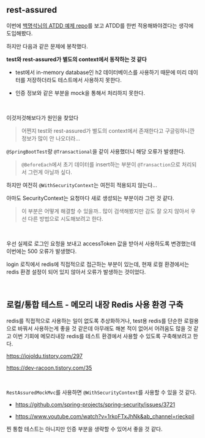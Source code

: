 ## rest-assured

이번에 [백명석님의 ATDD 예제 repo](
https://github.com/msbaek/atdd-example)를 보고 ATDD를 한번 적용해봐야겠다는 생각에 도입해봤다.

하지만 다음과 같은 문제에 봉착했다.

**test와 rest-assured가 별도의 context에서 동작하는 것 같다**

- test에서 in-memory database인 h2 데이터베이스를 사용하기 때문에 미리 데이터를 저장하더라도 테스트에서 사용하지 못한다.

- 인증 정보와 같은 부분을 mock을 통해서 처리하지 못한다.

<br>

이것저것해보다가 원인을 찾았다

> 어쩐지 test와 rest-assured가 별도의 context에서 존재한다고 구글링하니깐 정보가 많이 안 나오더라...

`@SpringBootTest`랑 `@Transactional`을 같이 사용했더니 해당 오류가 발생한다.

> `@BeforeEach`에서 초기 데이터를 insert하는 부분이 `@Transaction`으로 처리되서 그런게 아닐까 싶다.

하지만 여전히 `@WithSecurityContext`는 여전히 적용되지 않는다...

아마도 SecurityContext는 요청마다 새로 생성되는 부분이라 그런 것 같다.

> 이 부분은 어떻게 해결할 수 있을까.. 많이 검색해봤지만 감도 잘 오지 않아서 우선 다른 방법으로 시도해보려고 한다.

<br>

우선 실제로 로그인 요청을 보내고 accessToken 값을 받아서 사용하도록 변경했는데 이번에는 500 오류가 발생했다.

login 로직에서 redis에 직접적으로 접근하는 부분이 있는데, 현재 로컬 환경에서는 redis 환경 설정이 되어 있지 않아서 오류가 발생하는 것이었다.

<br>

## 로컬/통합 테스트 - 메모리 내장 Redis 사용 환경 구축

redis를 직접적으로 사용하는 일이 없도록 추상화하거나, test용 redis를 단순한 로컬용으로 바꿔서 사용하는게 좋을 것 같은데 아무래도 해본 적이 없어서 어려움도 많을 것 같고 이번 기회에 메모리내장 redis를 테스트 환경에서 사용할 수 있도록 구축해보려고 한다.

https://jojoldu.tistory.com/297

https://dev-racoon.tistory.com/35

<br>

`RestAssuredMockMvc`를 사용하면 `@WithSecurityContext`를 사용할 수 있을 것 같다.

- https://github.com/spring-projects/spring-security/issues/3721

- https://www.youtube.com/watch?v=1rkoFTxJhNk&ab_channel=rieckpil

찐 통합 테스트는 아니지만 인증 부분을 생략할 수 있어서 좋을 것 같다.